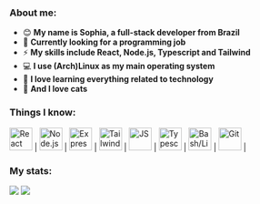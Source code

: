 ### About me:

- 😊 **My name is Sophia, a full-stack developer from Brazil**
- 🔭 **Currently looking for a programming job**
- ⚡ **My skills include React, Node.js, Typescript and Tailwind**
- 💻 **I use (Arch)Linux as my main operating system**
- 💖 **I love learning everything related to technology**
- 🧶 **And I love cats**

### Things I know:

<div style="display: inline_block">
  <img width="40" title="React" src="https://cdn.jsdelivr.net/gh/devicons/devicon/icons/react/react-original.svg" /> |
  <img width="40" title="Node.js" src="https://cdn.jsdelivr.net/gh/devicons/devicon/icons/nodejs/nodejs-original.svg" /> |
  <img width="40" title="Express" src="https://cdn.jsdelivr.net/gh/devicons/devicon/icons/express/express-original.svg" /> |
  <img width="40" title="TailwindCSS" src="https://cdn.jsdelivr.net/gh/devicons/devicon/icons/tailwindcss/tailwindcss-plain.svg" /> |
  <img width="40" title="JS" src="https://cdn.jsdelivr.net/gh/devicons/devicon/icons/javascript/javascript-plain.svg" /> |
  <img width="40" title="Typescript" src="https://cdn.jsdelivr.net/gh/devicons/devicon/icons/typescript/typescript-plain.svg" /> |
  <img width="40" title="Bash/Linux" src="https://cdn.jsdelivr.net/gh/devicons/devicon/icons/bash/bash-original.svg" /> |
  <img width="40" title="Git" src="https://cdn.jsdelivr.net/gh/devicons/devicon/icons/git/git-plain.svg" /> |
</div>

### My stats:

<div style="display: inline_block">
  <img src="https://github-readme-stats.vercel.app/api?username=sph3&show_icons=true&theme=tokyonight"/>
  <img src="https://github-readme-stats.vercel.app/api/top-langs?username=sph3&layout=compact&theme=tokyonight"/>
</div>

